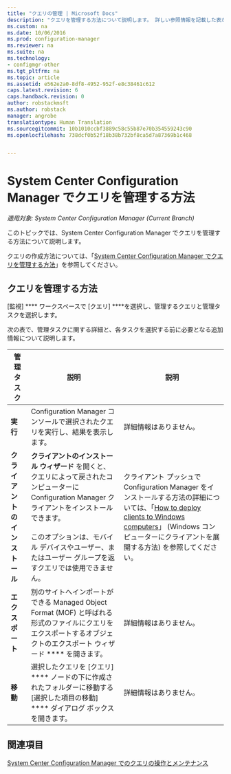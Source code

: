 ```yaml
---
title: "クエリの管理 | Microsoft Docs"
description: "クエリを管理する方法について説明します。 詳しい参照情報を記載した表が含まれています。"
ms.custom: na
ms.date: 10/06/2016
ms.prod: configuration-manager
ms.reviewer: na
ms.suite: na
ms.technology:
- configmgr-other
ms.tgt_pltfrm: na
ms.topic: article
ms.assetid: e562e2a0-8df8-4952-952f-e8c38461c612
caps.latest.revision: 6
caps.handback.revision: 0
author: robstackmsft
ms.author: robstack
manager: angrobe
translationtype: Human Translation
ms.sourcegitcommit: 10b1010ccbf3889c58c55b87e70b354559243c90
ms.openlocfilehash: 738dcf0b52f18b38b732bf8ca5d7a87369b1c468


---
```

# <a name="how-to-manage-queries-in-system-center-configuration-manager"></a>System Center Configuration Manager でクエリを管理する方法

*適用対象: System Center Configuration Manager (Current Branch)*

このトピックでは、System Center Configuration Manager でクエリを管理する方法について説明します。  

 クエリの作成方法については、「[System Center Configuration Manager でクエリを管理する方法](../../../core/servers/manage/create-queries.md)」を参照してください。  

## <a name="how-to-manage-queries"></a>クエリを管理する方法  
 [監視] **** ワークスペースで [クエリ] ****を選択し、管理するクエリと管理タスクを選択します。  

 次の表で、管理タスクに関する詳細と、各タスクを選択する前に必要となる追加情報について説明します。  

|管理タスク|説明|説明|  
|---------------------|-------------|----------------------|  
|**実行**|Configuration Manager コンソールで選択されたクエリを実行し、結果を表示します。|詳細情報はありません。|  
|**クライアントのインストール**|**クライアントのインストール ウィザード** を開くと、クエリによって戻されたコンピューターに Configuration Manager クライアントをインストールできます。<br /><br /> このオプションは、モバイル デバイスやユーザー、またはユーザー グループを返すクエリでは使用できません。|クライアント プッシュで Configuration Manager をインストールする方法の詳細については、「[How to deploy clients to Windows computers](/sccm/core/clients/deploy/deploy-clients-to-windows-computers)」 (Windows コンピューターにクライアントを展開する方法) を参照してください。|  
|**エクスポート**|別のサイトへインポートができる Managed Object Format (MOF) と呼ばれる形式のファイルにクエリをエクスポートするオブジェクトのエクスポート ウィザード **** を開きます。|詳細情報はありません。|  
|**移動**|選択したクエリを [クエリ] **** ノードの下に作成されたフォルダーに移動する [選択した項目の移動] **** ダイアログ ボックスを開きます。|詳細情報はありません。|  

## <a name="see-also"></a>関連項目  
 [System Center Configuration Manager でのクエリの操作とメンテナンス](../../../core/servers/manage/operations-and-maintenance-for-queries.md)



<!--HONumber=Dec16_HO3-->


